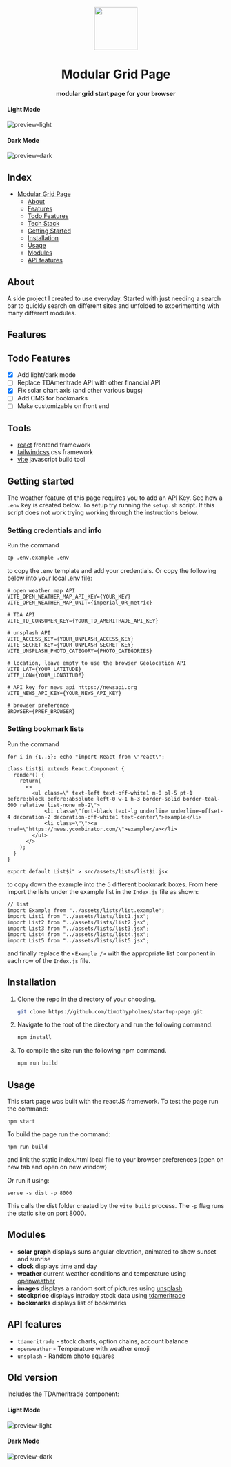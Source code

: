 <p align="center">
  <img width="100px" src="./src/assets/preview/icon.ico">
</p>

<div align="center">
    <h1>Modular Grid Page</h1>
    <b>modular grid start page for your browser</b>
</div>

#### Light Mode
![preview-light](https://github.com/timothypholmes/startup-page/blob/main/src/assets/preview/new-preview-light.png) 


#### Dark Mode
![preview-dark](https://github.com/timothypholmes/startup-page/blob/main/src/assets/preview/new-preview-dark.png?raw=true)


## Index
- [Modular Grid Page](#)
  - [About](#about)
  - [Features](#features)
  - [Todo Features](#Built-with)
  - [Tech Stack](#Tech-Stack)
  - [Getting Started](#Getting-started)
  - [Installation](#Installation)
  - [Usage](#Usage)
  - [Modules](#Modules)
  - [API features](#API-features)

## About

A side project I created to use everyday. Started with just needing a search bar to quickly search on different sites and unfolded to experimenting with many different modules.

## Features

## Todo Features

- [x] Add light/dark mode
- [ ] Replace TDAmeritrade API with other financial API
- [x] Fix solar chart axis (and other various bugs)
- [ ] Add CMS for bookmarks
- [ ] Make customizable on front end

## Tools

- [react](https://reactjs.org) frontend framework
- [tailwindcss](https://tailwindcss.com) css framework
- [vite](https://vitejs.dev) javascript build tool

## Getting started

The weather feature of this page requires you to add an API Key. See how a `.env` key is created below. To setup try running the `setup.sh` script. If this script does not work trying working through the instructions below.

### Setting credentials and info

Run the command 

```
cp .env.example .env
```

to copy the .env template and add your credentials. Or copy the following below into your local .env file:

```
# open weather map API
VITE_OPEN_WEATHER_MAP_API_KEY={YOUR_KEY}
VITE_OPEN_WEATHER_MAP_UNIT={imperial_OR_metric}

# TDA API
VITE_TD_CONSUMER_KEY={YOUR_TD_AMERITRADE_API_KEY}

# unsplash API
VITE_ACCESS_KEY={YOUR_UNPLASH_ACCESS_KEY}
VITE_SECRET_KEY={YOUR_UNPLASH_SECRET_KEY}
VITE_UNSPLASH_PHOTO_CATEGORY={PHOTO_CATEGORIES}

# location, leave empty to use the browser Geolocation API
VITE_LAT={YOUR_LATITUDE}
VITE_LON={YOUR_LONGITUDE}

# API key for news api https://newsapi.org
VITE_NEWS_API_KEY={YOUR_NEWS_API_KEY}

# browser preference 
BROWSER={PREF_BROWSER}
```

### Setting bookmark lists

Run the command 

```
for i in {1..5}; echo "import React from \"react\"; 

class List$i extends React.Component {
  render() {
    return(
      <>
        <ul class=\" text-left text-off-white1 m-0 pl-5 pt-1 before:block before:absolute left-0 w-1 h-3 border-solid border-teal-600 relative list-none mb-2\">
            <li class=\"font-black text-lg underline underline-offset-4 decoration-2 decoration-off-white1 text-center\">example</li>
            <li class=\"\"><a href=\"https://news.ycombinator.com/\">example</a></li>
        </ul>
      </>
    );
  }
}

export default List$i" > src/assets/lists/list$i.jsx
```

to copy down the example into the 5 different bookmark boxes. From here import the lists under the example list in the `Index.js` file as shown:

```
// list
import Example from "../assets/lists/list.example";
import List1 from "../assets/lists/list1.jsx";
import List2 from "../assets/lists/list2.jsx";
import List3 from "../assets/lists/list3.jsx";
import List4 from "../assets/lists/list4.jsx";
import List5 from "../assets/lists/list5.jsx";
```

and finally replace the `<Example />` with the appropriate list component in each row of the `Index.js` file.

## Installation

1. Clone the repo in the directory of your choosing.
    ```sh
    git clone https://github.com/timothypholmes/startup-page.git
    ```
2. Navigate to the root of the directory and run the following command.
    ```sh
    npm install
    ```
3. To compile the site run the following npm command.
    ```sh
    npm run build
    ```

## Usage

This start page was built with the reactJS framework. To test the page run the command:

```
npm start
```

To build the page run the command:

```
npm run build
```

and link the static index.html local file to your browser preferences (open on new tab and 
open on new window)

Or run it using:

```
serve -s dist -p 8000
```

This calls the dist folder created by the `vite build` process. The `-p` flag runs the static site on port 8000.

## Modules

- **solar graph** displays suns angular elevation, animated to show sunset and sunrise
- **clock** displays time and day
- **weather** current weather conditions and temperature using [openweather](https://openweathermap.org/api)
- **images** displays a random sort of pictures using [unsplash](https://unsplash.com/developers)
- **stockprice** displays intraday stock data using [tdameritrade](https://developer.tdameritrade.com/apis)
- **bookmarks** displays list of bookmarks

## API features

- `tdameritrade` - stock charts, option chains, account balance
- `openweather` - Temperature with weather emoji
- `unsplash` - Random photo squares



## Old version

Includes the TDAmeritrade component:

#### Light Mode
![preview-light](https://github.com/timothypholmes/startup-page/blob/main/src/assets/preview/preview-light.png) 


#### Dark Mode
![preview-dark](https://github.com/timothypholmes/startup-page/blob/main/src/assets/preview/preview-dark.png?raw=true)

